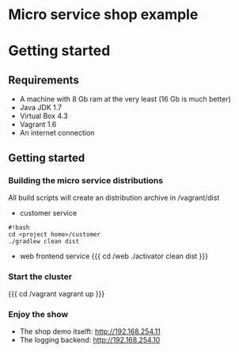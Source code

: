 Micro service shop example
==========================

# Getting started

## Requirements

* A machine with 8 Gb ram at the very least (16 Gb is much better)
* Java JDK 1.7
* Virtual Box 4.3
* Vagrant 1.6
* An internet connection

## Getting started

### Building the micro service distributions

All build scripts will create an distribution archive in <project home>/vagrant/dist

* customer service
```
#!bash
cd <project home>/customer
./gradlew clean dist
```
* web frontend service
{{{
cd <project home>/web
./activator clean dist
}}}

### Start the cluster

{{{
cd <project home>/vagrant
vagrant up
}}}

### Enjoy the show

* The shop demo itselft: http://192.168.254.11
* The logging backend: http://192.168.254.10